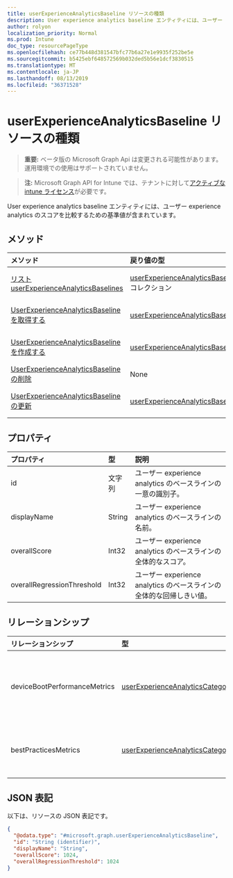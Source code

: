 ```yaml
---
title: userExperienceAnalyticsBaseline リソースの種類
description: User experience analytics baseline エンティティには、ユーザー experience analytics のスコアを比較するための基準値が含まれています。
author: rolyon
localization_priority: Normal
ms.prod: Intune
doc_type: resourcePageType
ms.openlocfilehash: ce77b448d381547bfc77b6a27e1e9935f252be5e
ms.sourcegitcommit: b5425ebf648572569b032ded5b56e1dcf3830515
ms.translationtype: MT
ms.contentlocale: ja-JP
ms.lasthandoff: 08/13/2019
ms.locfileid: "36371528"
---
```

# <a name="userexperienceanalyticsbaseline-resource-type"></a>userExperienceAnalyticsBaseline リソースの種類

> **重要:** ベータ版の Microsoft Graph Api は変更される可能性があります。運用環境での使用はサポートされていません。

> **注:** Microsoft Graph API for Intune では、テナントに対して[アクティブな intune ライセンス](https://go.microsoft.com/fwlink/?linkid=839381)が必要です。

User experience analytics baseline エンティティには、ユーザー experience analytics のスコアを比較するための基準値が含まれています。

## <a name="methods"></a>メソッド
|メソッド|戻り値の型|説明|
|:---|:---|:---|
|[リスト userExperienceAnalyticsBaselines](../api/intune-devices-userexperienceanalyticsbaseline-list.md)|[userExperienceAnalyticsBaseline](../resources/intune-devices-userexperienceanalyticsbaseline.md)コレクション|[UserExperienceAnalyticsBaseline](../resources/intune-devices-userexperienceanalyticsbaseline.md)オブジェクトのプロパティとリレーションシップをリストします。|
|[UserExperienceAnalyticsBaseline を取得する](../api/intune-devices-userexperienceanalyticsbaseline-get.md)|[userExperienceAnalyticsBaseline](../resources/intune-devices-userexperienceanalyticsbaseline.md)|[UserExperienceAnalyticsBaseline](../resources/intune-devices-userexperienceanalyticsbaseline.md)オブジェクトのプロパティとリレーションシップを読み取ります。|
|[UserExperienceAnalyticsBaseline を作成する](../api/intune-devices-userexperienceanalyticsbaseline-create.md)|[userExperienceAnalyticsBaseline](../resources/intune-devices-userexperienceanalyticsbaseline.md)|新しい[userExperienceAnalyticsBaseline](../resources/intune-devices-userexperienceanalyticsbaseline.md)オブジェクトを作成します。|
|[UserExperienceAnalyticsBaseline の削除](../api/intune-devices-userexperienceanalyticsbaseline-delete.md)|None|[UserExperienceAnalyticsBaseline](../resources/intune-devices-userexperienceanalyticsbaseline.md)を削除します。|
|[UserExperienceAnalyticsBaseline の更新](../api/intune-devices-userexperienceanalyticsbaseline-update.md)|[userExperienceAnalyticsBaseline](../resources/intune-devices-userexperienceanalyticsbaseline.md)|[UserExperienceAnalyticsBaseline](../resources/intune-devices-userexperienceanalyticsbaseline.md)オブジェクトのプロパティを更新します。|

## <a name="properties"></a>プロパティ
|プロパティ|型|説明|
|:---|:---|:---|
|id|文字列|ユーザー experience analytics のベースラインの一意の識別子。|
|displayName|String|ユーザー experience analytics のベースラインの名前。|
|overallScore|Int32|ユーザー experience analytics のベースラインの全体的なスコア。|
|overallRegressionThreshold|Int32|ユーザー experience analytics のベースラインの全体的な回帰しきい値。|

## <a name="relationships"></a>リレーションシップ
|リレーションシップ|型|説明|
|:---|:---|:---|
|deviceBootPerformanceMetrics|[userExperienceAnalyticsCategory](../resources/intune-devices-userexperienceanalyticscategory.md)|ユーザー experience analytics デバイスのブートパフォーマンス指標。|
|bestPracticesMetrics|[userExperienceAnalyticsCategory](../resources/intune-devices-userexperienceanalyticscategory.md)|ユーザー操作分析のベストプラクティスの指標。|

## <a name="json-representation"></a>JSON 表記
以下は、リソースの JSON 表記です。
<!-- {
  "blockType": "resource",
  "keyProperty": "id",
  "@odata.type": "microsoft.graph.userExperienceAnalyticsBaseline"
}
-->
``` json
{
  "@odata.type": "#microsoft.graph.userExperienceAnalyticsBaseline",
  "id": "String (identifier)",
  "displayName": "String",
  "overallScore": 1024,
  "overallRegressionThreshold": 1024
}
```




